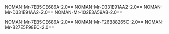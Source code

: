 NOMAN-Mr-7EB5CE686A-2.0==
NOMAN-Mr-D331E91AA2-2.0==
NOMAN-Mr-D331E91AA2-2.0==
NOMAN-Mr-102E3A59AB-2.0==

NOMAN-Mr-7EB5CE686A-2.0==
NOMAN-Mr-F26B88265C-2.0==
NOMAN-Mr-B27E5F98EC-2.0==
